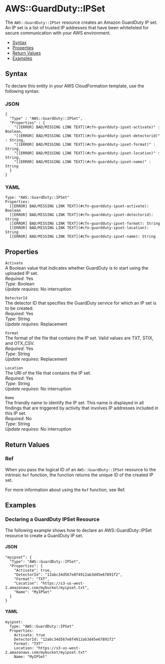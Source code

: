 # AWS::GuardDuty::IPSet<a name="aws-resource-guardduty-ipset"></a>

The `AWS::GuardDuty::IPSet` resource creates an Amazon GuardDuty IP set\. An IP set is a list of trusted IP addresses that have been whitelisted for secure communication with your AWS environment\. 


+ [Syntax](#aws-resource-guardduty-ipset-syntax)
+ [Properties](#aws-resource-guardduty-ipset-properties)
+ [Return Values](#aws-resource-guardduty-ipset-returnvalues)
+ [Examples](#aws-resource-guardduty-ipset-examples)

## Syntax<a name="aws-resource-guardduty-ipset-syntax"></a>

To declare this entity in your AWS CloudFormation template, use the following syntax:

### JSON<a name="aws-resource-guardduty-ipset-syntax.json"></a>

```
{
  "Type" : "AWS::GuardDuty::IPSet",
  "Properties" : {
    "[[ERROR] BAD/MISSING LINK TEXT](#cfn-guardduty-ipset-activate)" : Boolean,
    "[[ERROR] BAD/MISSING LINK TEXT](#cfn-guardduty-ipset-detectorid)" : String,
    "[[ERROR] BAD/MISSING LINK TEXT](#cfn-guardduty-ipset-format)" : String,
    "[[ERROR] BAD/MISSING LINK TEXT](#cfn-guardduty-ipset-location)" : String,
    "[[ERROR] BAD/MISSING LINK TEXT](#cfn-guardduty-ipset-name)" : String
  }
}
```

### YAML<a name="aws-resource-guardduty-ipset-syntax.yaml"></a>

```
Type: "AWS::GuardDuty::IPSet"
Properties:
  [[ERROR] BAD/MISSING LINK TEXT](#cfn-guardduty-ipset-activate): Boolean
  [[ERROR] BAD/MISSING LINK TEXT](#cfn-guardduty-ipset-detectorid): String
  [[ERROR] BAD/MISSING LINK TEXT](#cfn-guardduty-ipset-format): String
  [[ERROR] BAD/MISSING LINK TEXT](#cfn-guardduty-ipset-location): String
  [[ERROR] BAD/MISSING LINK TEXT](#cfn-guardduty-ipset-name): String
```

## Properties<a name="aws-resource-guardduty-ipset-properties"></a>

`Activate`  
A Boolean value that indicates whether GuardDuty is to start using the uploaded IP set\.  
 *Required*: Yes  
 *Type*: Boolean  
 *Update requires*: No interruption 

`DetectorId`  
The detector ID that specifies the GuardDuty service for which an IP set is to be created\.  
 *Required*: Yes  
 *Type*: String  
 *Update requires*: Replacement 

`Format`  
The format of the file that contains the IP set\. Valid values are TXT, STIX, and OTX\_CSV\.  
 *Required*: Yes  
 *Type*: String  
 *Update requires*: Replacement 

`Location`  
The URI of the file that contains the IP set\.  
 *Required*: Yes  
 *Type*: String  
 *Update requires*: No interruption 

`Name`  
The friendly name to identify the IP set\. This name is displayed in all findings that are triggered by activity that involves IP addresses included in this IP set\.  
 *Required*: No  
 *Type*: String  
 *Update requires*: No interruption 

## Return Values<a name="aws-resource-guardduty-ipset-returnvalues"></a>

### Ref<a name="aws-resource-guardduty-ipset-ref"></a>

When you pass the logical ID of an `AWS::GuardDuty::IPSet` resource to the intrinsic `Ref` function, the function returns the unique ID of the created IP set\. 

For more information about using the `Ref` function, see Ref\. 

## Examples<a name="aws-resource-guardduty-ipset-examples"></a>

### Declaring a GuardDuty IPSet Resource<a name="aws-resource-guardduty-ipset-example1"></a>

The following example shows how to declare an AWS::GuardDuty::IPSet resource to create a GuardDuty IP set\.

#### JSON<a name="aws-resource-guardduty-ipset-example1.json"></a>

```
"myipset”: {
  "Type": "AWS::GuardDuty::IPSet",
  "Properties": {
    "Activate": true,
    "DetectorId": "12abc34d567e8f4912ab3d45e67891f2",
    "Format": "TXT",
    "Location": "https://s3-us-west-2.amazonaws.com/mybucket/myipset.txt",
    "Name": "MyIPSet"
  }
}
```

#### YAML<a name="aws-resource-guardduty-ipset-example1.yaml"></a>

```
myipset:
  Type: "AWS::GuardDuty::IPSet"
  Properties:
    Activate: true
    DetectorId: "12abc34d567e8f4912ab3d45e67891f2"
    Format: "TXT"
    Location: "https://s3-us-west-2.amazonaws.com/mybucket/myipset.txt"
    Name: "MyIPSet"
```